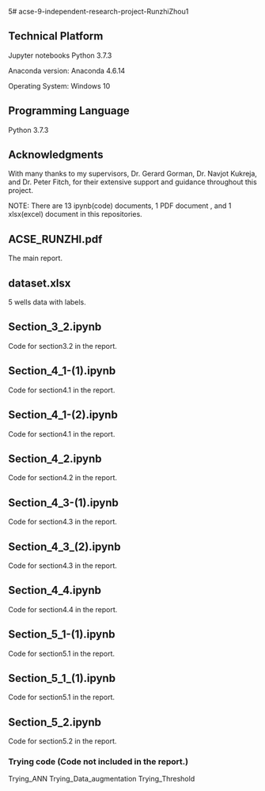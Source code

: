 5# acse-9-independent-research-project-RunzhiZhou1

## Technical Platform

Jupyter notebooks Python 3.7.3

Anaconda version: Anaconda 4.6.14

Operating System: Windows 10
## Programming Language

Python 3.7.3

## Acknowledgments
With many thanks to my supervisors, Dr. Gerard Gorman, Dr. Navjot Kukreja, and Dr. Peter Fitch,
for their extensive support and guidance throughout this project.

NOTE: There are 13 ipynb(code) documents, 1 PDF document , and 1 xlsx(excel) document in this repositories.

## ACSE_RUNZHI.pdf
The main report.

## dataset.xlsx
5 wells data with labels.

## Section_3_2.ipynb 
Code for section3.2 in the report.

## Section_4_1-(1).ipynb  
Code for section4.1 in the report.

## Section_4_1-(2).ipynb  
Code for section4.1 in the report.

## Section_4_2.ipynb  
Code for section4.2 in the report.

## Section_4_3-(1).ipynb  
Code for section4.3 in the report.

## Section_4_3_(2).ipynb  
Code for section4.3 in the report.

## Section_4_4.ipynb  
Code for section4.4 in the report.

## Section_5_1-(1).ipynb  
Code for section5.1 in the report.

## Section_5_1_(1).ipynb  
Code for section5.1 in the report.

## Section_5_2.ipynb  
Code for section5.2 in the report.

### Trying code (Code not included in the report.)
Trying_ANN
Trying_Data_augmentation
Trying_Threshold
